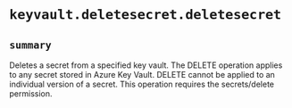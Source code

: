 # `keyvault.deletesecret.deletesecret`

## `summary`
Deletes a secret from a specified key vault. The DELETE operation applies to any secret stored in Azure Key Vault. DELETE cannot be applied to an individual version of a secret. This operation requires the secrets/delete permission.


